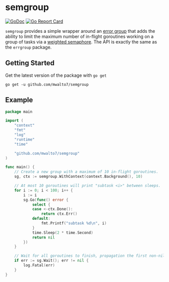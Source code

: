 # semgroup

[![GoDoc](https://godoc.org/github.com/mwalto7/semgroup?status.svg)](https://godoc.org/github.com/mwalto7/semgroup)
[![Go Report Card](https://goreportcard.com/badge/github.com/mwalto7/semgroup)](https://goreportcard.com/report/github.com/mwalto7/semgroup)

`semgroup` provides a simple wrapper around an [error group](https://godoc.org/golang.org/x/sync/errgroup)
that adds the ability to limit the maximum number of in-flight goroutines working on a group of tasks
via a [weighted semaphore](https://godoc.org/golang.org/x/sync/semaphore). The API is exactly the same
as the `errgroup` package.

## Getting Started

Get the latest version of the package with `go get`

```
go get -u github.com/mwalto7/semgroup
```

## Example

```go
package main

import (
    "context"
    "fmt"
    "log"
    "runtime"
    "time"

    "github.com/mwalto7/semgroup"
)

func main() {
    // Create a new group with a maximum of 10 in-flight goroutines.
    sg, ctx := semgroup.WithContext(context.Background(), 10)

    // At most 10 goroutines will print "subtask <i>" between sleeps.
    for i := 0; i < 100; i++ {
        i := i
        sg.Go(func() error {
            select {
            case <-ctx.Done():
                return ctx.Err()
            default:
                fmt.Printf("subtask %d\n", i)
            }
            time.Sleep(2 * time.Second)
            return nil
        })
    }

    // Wait for all goroutines to finish, propagation the first non-nil error (if-any).
    if err := sg.Wait(); err != nil {
        log.Fatal(err)
    }
}
```
